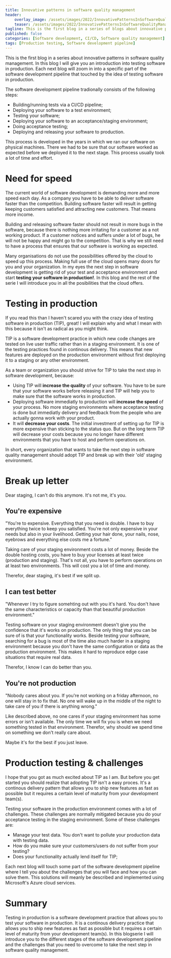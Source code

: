 ```yaml
---
title: Innovative patterns in software quality management
header:    
    overlay_image: /assets/images/2022/InnovativePatternsInSoftwareQualityManagement/blogheader.png
    teaser: /assets/images/2022/InnovativePatternsInSoftwareQualityManagement/blogheader.png
tagline: This is the first blog in a series of blogs about innovative patterns in software quality management
published: false
categories: [Software development, CI/CD, Software quality management]
tags: [Production testing, Software development pipeline]
---
```


This is the first blog in a series about innovative patterns in software quality management. In this blog I will give you an introduction into testing software in production. Each next blog will zoom in into a specific part of the software development pipeline that touched by the idea of testing software in production.

The software development pipeline tradionally consists of the following steps:
- Building/running tests via a CI/CD pipeline;
- Deploying your software to a test environment;
- Testing your software;
- Deploying your software to an acceptance/staging environment;
- Doing acceptance testing;
- Deploying and releasing your software to production.

This process is developed in the years in which we ran our software on physical machines. There we had to be sure that our software worked as expected before we deployed it to the next stage. This process usually took a lot of time and effort.

# Need for speed
The current world of software development is demanding more and more speed each day. As a company you have to be able to deliver software faster than the competition. Building software faster will result in getting keeping customers satisfied and attracting new customers. That means more income. 

Building and releasing software faster should not result in more bugs in the software, because there is nothing more irritating for a customer as a not working product. If a customer notices and suffers under a lot of bugs, he will not be happy and might go to the competition. That is why we still need to have a process that ensures that our software is working as expected. 

Many organisations do not use the possibilities offered by the cloud to speed up this process. Making full use of the cloud opens many doors for you and your organization. In my eyes the next step in software development is getting rid of your test and acceptance environment and start **testing your software in production!**. In this blog and the rest of the serie I will introduce you in all the posibilities that the cloud offers.

# Testing in production
If you read this than I haven't scared you with the crazy idea of testing software in production (TIP), great! I will explain why and what I mean with this because it isn't as radical as you might think.

TIP is a software development practice in which new code changes are tested on live user traffic rather than in a staging environment. It is one of the testing practices found in continous delivery. This means that new features are deployed on the production environment without first deploying it to a staging or any other environment.

As a team or organization you should strive for TIP to take the next step in software development, because:
-  Using TIP will **increase the quality** of your software. You have to be sure that your software works before releasing it and TIP will help you to make sure that the software works in production. 
- Deploying software immediatly to production will **increase the speed** of your process. No more staging environments where acceptance testing is done but immediatly delivery and feedback from the people who are actually gonna work with your product. 
- It will **decrease your costs**. The initial investment of setting up for TIP is more expensive than sticking to the status quo. But on the long term TIP will decrease your costs because you no longer have different environments that you have to host and perform operations on.

In short, every organization that wants to take the next step in software quality management should adopt TIP and break up with their 'old' staging environment.

# Break up letter
Dear staging, I can't do this anymore. It's not me, it's you. 

## You're expensive
"You're to expensive. Everything that you need is double. I have to buy everything twice to keep you satisfied. You're not only expensive in your needs but also in your livelihood. Getting your hair done, your nails, nose, eyebrows and everything else costs me a fortune."

Taking care of your staging environment costs a lot of money. Beside the double hosting costs, you have to buy your licenses at least twice (production and staging). That's not all, you have to perform operations on at least two environments. This will cost you a lot of time and money. 

Therefor, dear staging, it's best if we split up.

## I can test better
"Whenever I try to figure somehting out with you it's hard. You don't have the same characteristics or capacity than that beautiful production environment."

Testing software on your staging environment doesn't give you the confidence that it's works on production. The only thing that you can be sure of is that your functionality works. Beside testing your software, searching for a bug is most of the time also much harder in a staging environment because you don't have the same configuration or data as the production environment. This makes it hard to reproduce edge case situations that require real data.

Therefor, I know I can do better than you.

## You're not production
"Nobody cares about you. If you're not working on a friday afternoon, no one will stay in to fix that. No one will wake up in the middle of the night to take care of you if there is anything wrong."

Like described above, no one cares if your staging environment has some errors or isn't available. The only time we will fix you is when we need something tested in that environment. Therefor, why should we spend time on something we don't really care about. 

Maybe it's for the best if you just leave.

# Production testing & challenges
I hope that you got as much excited about TIP as I am. But before you get started you should realize that adopting TIP isn't a easy proces. It's a continous delivery pattern that allows you to ship new features as fast as possible but it requires a certain level of maturity from your development team(s).

Testing your software in the production environment comes with a lot of challenges. These challenges are normally mitigated because you do your acceptance testing in the staging environment. Some of these challenges are:
- Manage your test data. You don't want to pollute your production data with testing data.
- How do you make sure your customers/users do not suffer from your testing?
- Does your functionality actually lend itself for TIP;

Each next blog will touch some part of the software development pipeline where I tell you about the challenges that you will face and how you can solve them. This solutions will meanly be described and implemented using Microsoft's Azure cloud services.

# Summary
Testing in production is a software development practice that allows you to test your software in production. It is a continous delivery practice that allows you to ship new features as fast as possible but it requires a certain level of maturity from your development team(s). 
In this blogserie I will introduce you to the different stages of the software development pipeline and the challenges that you need to overcome to take the next step in software quality management.